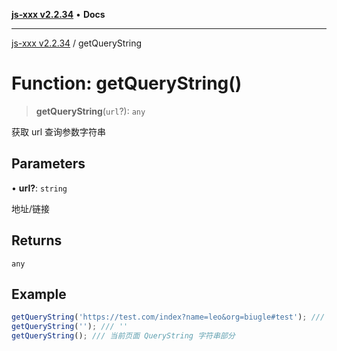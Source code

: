 [**js-xxx v2.2.34**](../README.md) • **Docs**

***

[js-xxx v2.2.34](../README.md) / getQueryString

# Function: getQueryString()

> **getQueryString**(`url`?): `any`

获取 url 查询参数字符串

## Parameters

• **url?**: `string`

地址/链接

## Returns

`any`

## Example

```ts
getQueryString('https://test.com/index?name=leo&org=biugle#test'); /// 'name=leo&org=biugle'
getQueryString(''); /// ''
getQueryString(); /// 当前页面 QueryString 字符串部分
```
